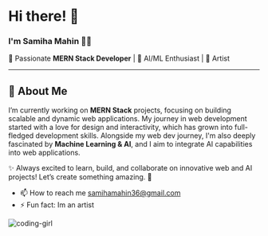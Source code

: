 # Hi there! 👋

### I'm Samiha Mahin 👩‍💻

🚀 Passionate **MERN Stack Developer** | 🤖 AI/ML Enthusiast  | 🎨 Artist

---

## 🚀 About Me
I’m currently working on **MERN Stack** projects, focusing on building scalable and dynamic web applications. My journey in web development started with a love for design and interactivity, which has grown into full-fledged development skills. Alongside my web dev journey, I'm also deeply fascinated by **Machine Learning & AI**, and I aim to integrate AI capabilities into web applications.


✨ Always excited to learn, build, and collaborate on innovative web and AI projects! Let’s create something amazing. 🚀


- 📫 How to reach me samihamahin36@gmail.com
- ⚡ Fun fact: Im an artist


![coding-girl](https://github.com/user-attachments/assets/c43e20a8-a080-431c-9053-0a3012739e00)
